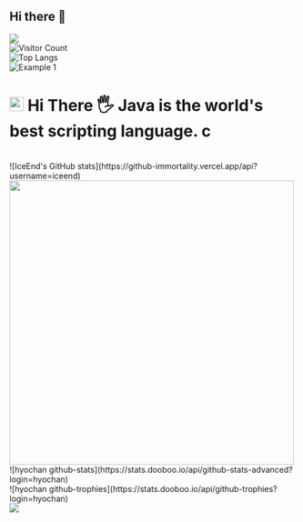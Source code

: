 ## Hi there 👋

<!--
**72-WenCheng/72-WenCheng** is a ✨ _special_ ✨ repository because its `README.md` (this file) appears on your GitHub profile.

Here are some ideas to get you started:

- 🔭 I’m currently working on ...
- 🌱 I’m currently learning ...
- 👯 I’m looking to collaborate on ...
- 🤔 I’m looking for help with ...
- 💬 Ask me about ...
- 📫 How to reach me: ...
- 😄 Pronouns: ...
- ⚡ Fun fact: ...
-->
![](https://github-readme-stats.vercel.app/api?username=72-WenCheng&show_icons=true&theme=transparent)
</br>
![Visitor Count](https://profile-counter.glitch.me/72-WenCheng/count.svg)
</br>
![Top Langs](https://github-readme-stats.vercel.app/api/top-langs/?username=72-WenCheng&layout=compact&theme=tokyonight)
<br/>
<img src="https://raw.githubusercontent.com/leviarista/github-profile-header-generator/main/social/examples/example-1.png" alt="Example 1" style="max-width: 100%;">
# <img src="https://raw.githubusercontent.com/Tarikul-Islam-Anik/Animated-Fluent-Emojis/master/Emojis/Smilies/Blue%20Heart.png" alt="Blue Heart" width="25" height="25" /> Hi There 🖐️  Java is the world's best scripting language. c
<br/>
![IceEnd's GitHub stats](https://github-immortality.vercel.app/api?username=iceend)
<br/>
<img src="https://user-images.githubusercontent.com/74038190/212750672-2f3f2b50-c84f-4ed8-a60a-849ae69ff9df.gif" width="500">
<br/>
![hyochan github-stats](https://stats.dooboo.io/api/github-stats-advanced?login=hyochan)
<br/>
![hyochan github-trophies](https://stats.dooboo.io/api/github-trophies?login=hyochan)
<br/>
<img src="https://skillicons.dev/icons?i=all">



